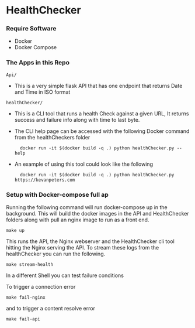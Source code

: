 # HealthChecker

### Require Software

* Docker
* Docker Compose

### The Apps in this Repo

`Api/`
* This is a very simple flask API that has one endpoint that returns Date and Time in ISO format

`healthChecker/`
* This is a CLI tool that runs a health Check against a given URL, It returns success and failure info along with time to last byte.

* The CLI help page can be accessed with the following Docker command from the healthCheckers folder

        docker run -it $(docker build -q .) python healthChecker.py --help


* An example of using this tool could look like the following

        docker run -it $(docker build -q .) python healthChecker.py https://kevanpeters.com




### Setup with Docker-compose full ap

Running the following command will run docker-compose up in the background. This will build the docker images in the API and HealthChecker folders along with pull an nginx image to run as a front end.

    make up
 
This runs the API, the Nginx webserver and the HealthChecker cli tool hitting  the Nginx serving the API. To stream these logs from the healthChecker you can run the following.

    make stream-health


In a different Shell you can test failure conditions

To trigger a connection error

    make fail-nginx

and to trigger a content resolve error

    make fail-api
